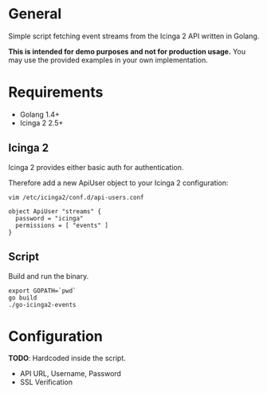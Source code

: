 # General

Simple script fetching event streams from the Icinga 2 API written
in Golang.

**This is intended for demo purposes and not for production usage.**
You may use the provided examples in your own implementation.

# Requirements

* Golang 1.4+
* Icinga 2 2.5+

## Icinga 2

Icinga 2 provides either basic auth for authentication.

Therefore add a new ApiUser object to your Icinga 2 configuration:

    vim /etc/icinga2/conf.d/api-users.conf

    object ApiUser "streams" {
      password = "icinga"
      permissions = [ "events" ]
    }

## Script

Build and run the binary.

    export GOPATH=`pwd`
    go build
    ./go-icinga2-events

# Configuration

**TODO**: Hardcoded inside the script.

* API URL, Username, Password
* SSL Verification
